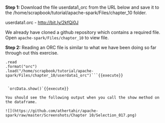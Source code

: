 **Step 1:** Download the file userdata1_orc from the URL below and save it to the /home/scrapbook/tutorial/apache-spark/Files/chapter_10 folder.

userdata1.orc - http://bit.ly/2kfQi0J

We already have cloned a github repository which contains a required file. Open `apache-spark/Files/chapter_10` to view file.

**Step 2:** Reading an ORC file is similar to what we have been doing so far through out this exercise.

```val orcData = spark
.read
.format("orc")
.load("/home/scrapbook/tutorial/apache-spark/Files/chapter_10/userdata1_orc")```{{execute}}


 `orcData.show()`{{execute}} 

You should see the following output when you call the show method on the dataframe.

![](https://github.com/athertahir/apache-spark/raw/master/Screenshots/Chapter 10/Selection_017.png)